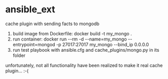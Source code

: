# ansible_ext

cache plugin with sending facts to mongodb

1. build image from Dockerfile:
    docker build -t my_mongo .
2. run container: 
    docker run --rm -d --name=my_mongo --entrypoint=mongod -p 27017:27017 my_mongo --bind_ip 0.0.0.0
3. run test playbook with ansible.cfg and cache_plugins/mongo.py in its folder

unfortunately, not all functionality have been realized to make it real cache plugin... :-(

